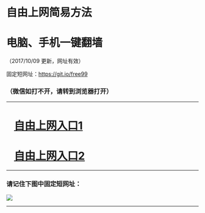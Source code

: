 ﻿# 自由上网简易方法

# 电脑、手机一键翻墙

（2017/10/09 更新，网址有效）

固定短网址：https://git.io/free99

### （微信如打不开，请转到浏览器打开）


***





# &nbsp;&nbsp; <a href="http://ft889525183.fwq-tz-1001.info/fwqtz01.html?t=100900121103 " target="_blank">自由上网入口1</a>
# &nbsp;&nbsp; <a href="http://ft613616735.fwq-tz-1002.info/fwqtz02.html?t=1009001707 " target="_blank">自由上网入口2</a>
***

### 请记住下图中固定短网址：

<img src="https://s3-us-west-2.amazonaws.com/fwq-1001/yjfq-20170905okok.png" /> 


***

